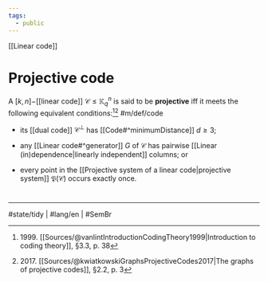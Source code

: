 ```yaml
---
tags:
  - public
---
```

[[Linear code]]
# Projective code

A $[k,n]-$[[linear code]] $\mathcal{C} \leq \mathbb{K}_{q}^n$ is said to be **projective** iff it meets the following equivalent conditions:[^1999][^2017] #m/def/code 

- its [[dual code]] $\mathcal{C}^\perp$ has [[Code#^minimumDistance]] $d \geq 3$;
- any [[Linear code#^generator]] $G$ of $\mathcal{C}$ has pairwise [[Linear (in)dependence|linearly independent]] columns; or
- every point in the [[Projective system of a linear code|projective system]] $\mathfrak{P}(\mathcal{C})$ occurs exactly once.


  [^1999]: 1999\. [[Sources/@vanlintIntroductionCodingTheory1999|Introduction to coding theory]], §3.3, p. 38
  [^2017]: 2017\. [[Sources/@kwiatkowskiGraphsProjectiveCodes2017|The graphs of projective codes]], §2.2, p. 3
#
---
#state/tidy | #lang/en | #SemBr
